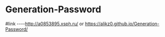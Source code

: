 # Generation-Password

#link ----http://a0853895.xsph.ru/   or  https://alikz0.github.io/Generation-Password/
